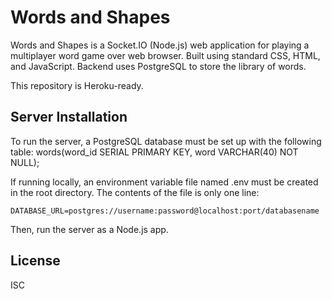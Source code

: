# Words and Shapes

Words and Shapes is a Socket.IO (Node.js) web application for playing a multiplayer word game over web browser.
Built using standard CSS, HTML, and JavaScript.
Backend uses PostgreSQL to store the library of words.

This repository is Heroku-ready.

## Server Installation

To run the server, a PostgreSQL database must be set up with the following table:
words(word_id SERIAL PRIMARY KEY, word VARCHAR(40) NOT NULL);

If running locally, an environment variable file named .env must be created in the root directory.
The contents of the file is only one line:

```
DATABASE_URL=postgres://username:password@localhost:port/databasename
```

Then, run the server as a Node.js app.

## License
ISC
